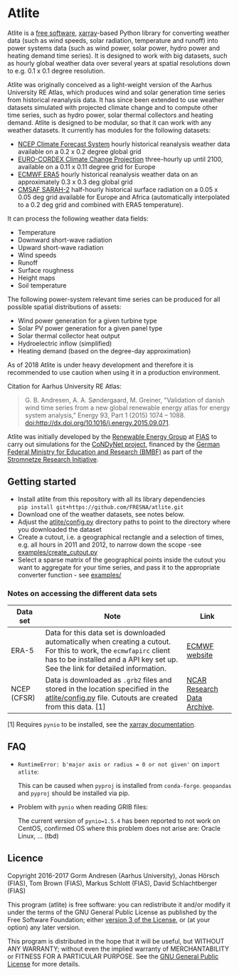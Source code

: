 Atlite
======

Atlite is a [free
software](http://www.gnu.org/philosophy/free-sw.en.html),
[xarray](http://xarray.pydata.org/en/stable/)-based Python library for
converting weather data (such as wind speeds, solar radiation,
temperature and runoff) into power systems data (such as wind power,
solar power, hydro power and heating demand time series). It is designed
to work with big datasets, such as hourly global weather data over
several years at spatial resolutions down to e.g. 0.1 x 0.1 degree
resolution.

Atlite was originally conceived as a light-weight version of the Aarhus
University RE Atlas, which produces wind and solar generation time
series from historical reanalysis data. It has since been extended to
use weather datasets simulated with projected climate change and to
compute other time series, such as hydro power, solar thermal collectors
and heating demand. Atlite is designed to be modular, so that it can
work with any weather datasets. It currently has modules for the
following datasets:

-   [NCEP Climate Forecast
    System](http://rda.ucar.edu/datasets/ds094.1/) hourly historical
    reanalysis weather data available on a 0.2 x 0.2 degree global grid
-   [EURO-CORDEX Climate Change Projection](http://www.euro-cordex.net/)
    three-hourly up until 2100, available on a 0.11 x 0.11 degree grid
    for Europe
-   [ECMWF
    ERA5](https://software.ecmwf.int/wiki/display/CKB/ERA5+data+documentation)
    hourly historical reanalysis weather data on an approximately 0.3 x
    0.3 deg global grid
-   [CMSAF
    SARAH-2](https://wui.cmsaf.eu/safira/action/viewDoiDetails?acronym=SARAH_V002)
    half-hourly historical surface radiation on a 0.05 x 0.05 deg grid
    available for Europe and Africa (automatically interpolated to a 0.2
    deg grid and combined with ERA5 temperature).

It can process the following weather data fields:

-   Temperature
-   Downward short-wave radiation
-   Upward short-wave radiation
-   Wind speeds
-   Runoff
-   Surface roughness
-   Height maps
-   Soil temperature

The following power-system relevant time series can be produced for all
possible spatial distributions of assets:

-   Wind power generation for a given turbine type
-   Solar PV power generation for a given panel type
-   Solar thermal collector heat output
-   Hydroelectric inflow (simplified)
-   Heating demand (based on the degree-day approximation)

As of 2018 Atlite is under heavy development and therefore it is
recommended to use caution when using it in a production environment.

Citation for Aarhus University RE Atlas:
> G. B. Andresen, A. A. Søndergaard, M. Greiner, "Validation of danish wind time series from a
new global renewable energy atlas for energy system analysis," Energy
93, Part 1 (2015) 1074 – 1088.
<doi:http://dx.doi.org/10.1016/j.energy.2015.09.071>.

Atlite was initially developed by the [Renewable Energy
Group](https://fias.uni-frankfurt.de/physics/schramm/renewable-energy-system-and-network-analysis/)
at [FIAS](https://fias.uni-frankfurt.de/) to carry out simulations for
the [CoNDyNet project](http://condynet.de/), financed by the [German
Federal Ministry for Education and Research
(BMBF)](https://www.bmbf.de/en/index.html) as part of the [Stromnetze
Research
Initiative](http://forschung-stromnetze.info/projekte/grundlagen-und-konzepte-fuer-effiziente-dezentrale-stromnetze/).

Getting started
---------------

-   Install atlite from this repository with all its library
    dependencies\
    ```pip install git+https://github.com/FRESNA/atlite.git```
-   Download one of the weather datasets, see notes below.
-   Adjust the [atlite/config.py](atlite/config.py) directory paths to
    point to the directory where you downloaded the dataset
-   Create a cutout, i.e. a geographical rectangle and a selection of
    times, e.g. all hours in 2011 and 2012, to narrow down the scope
    -see [examples/create\_cutout.py](examples/create_cutout.py)
-   Select a sparse matrix of the geographical points inside the cutout
    you want to aggregate for your time series, and pass it to the
    appropriate converter function - see [examples/](examples/)

### Notes on accessing the different data sets

| Data set | Note | Link |
|----------|------|------|
| ERA-5    | Data for this data set is downloaded automatically when creating a cutout. For this to work, the `ecmwfapirc` client has to be installed and a API key set up. See the link for detailed information. |  [ECMWF website](https://confluence.ecmwf.int/display/WEBAPI/Access+ECMWF+Public+Datasets)    |
| NCEP (CFSR) | Data is downloaded as `.grb2` files and stored in the location specified in the [atlite/config.py](atlite/config.py) file. Cutouts are created from this data. [1] | [NCAR Research Data Archive](https://rda.ucar.edu/datasets/ds094.1/). |


[1] Requires `pynio` to be installed, see the [xarray documentation](http://xarray.pydata.org/en/stable/io.html#formats-supported-by-pynio).


FAQ
---

* `RuntimeError: b'major axis or radius = 0 or not given'` on `import atlite`:

    This can be caused when `pyproj` is installed from `conda-forge`.
    `geopandas` and `pyproj` should be installed via pip.
* Problem with `pynio` when reading GRIB files:

    The current version of `pynio=1.5.4` has been reported to not work on CentOS,
    confirmed OS where this problem does not arise are: Oracle Linux, ... (tbd)

Licence
-------

Copyright 2016-2017 Gorm Andresen (Aarhus University), Jonas Hörsch
(FIAS), Tom Brown (FIAS), Markus Schlott (FIAS), David Schlachtberger
(FIAS)

This program (atlite) is free software: you can redistribute it and/or
modify it under the terms of the GNU General Public License as published
by the Free Software Foundation; either [version 3 of the
License](LICENSE.txt), or (at your option) any later version.

This program is distributed in the hope that it will be useful, but
WITHOUT ANY WARRANTY; without even the implied warranty of
MERCHANTABILITY or FITNESS FOR A PARTICULAR PURPOSE. See the [GNU
General Public License](LICENSE.txt) for more details.
